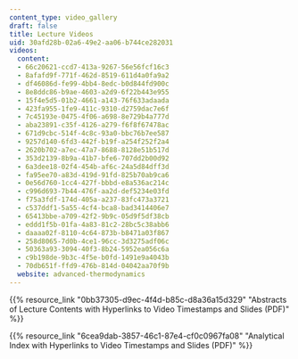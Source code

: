 ```yaml
---
content_type: video_gallery
draft: false
title: Lecture Videos
uid: 30afd28b-02a6-49e2-aa06-b744ce282031
videos:
  content:
  - 66c20621-ccd7-413a-9267-56e56fcf16c3
  - 8afafd9f-771f-462d-8519-611d4a0fa9a2
  - df46086d-fe99-4bb4-8edc-b0d844fd900c
  - 8e8ddc86-b9ae-4603-a2d9-6f22b443e955
  - 15f4e5d5-01b2-4661-a143-76f633adaada
  - 423fa955-1fe9-411c-9310-d2759dac7e6f
  - 7c45193e-0475-4f06-a698-8e729b4a777d
  - aba23891-c35f-4126-a279-f6f8f67478ac
  - 671d9cbc-514f-4c8c-93a0-bbc76b7ee587
  - 9257d140-6fd3-442f-b19f-a254f252f2a4
  - 2620b702-a7ec-47a7-8688-8128e51b517d
  - 353d2139-8b9a-41b7-bfe6-707dd2b00d92
  - 6a3dee18-02f4-454b-af6c-24a5d84dff3d
  - fa95ee70-a83d-419d-91fd-825b70ab9ca6
  - 0e56d760-1cc4-427f-bbbd-e8a536ac214c
  - c996d693-7b44-476f-aa2d-def5234e03fd
  - f75a3fdf-174d-405a-a237-83fc473a3721
  - c537ddf1-5a55-4cf4-bca8-bad3414406e7
  - 65413bbe-a709-42f2-9b9c-05d9f5df38cb
  - eddd1f5b-01fa-4a83-81c2-28bc5c38abb6
  - daaaa02f-8110-4c64-873b-b8471a03f867
  - 258d8065-7d0b-4ce1-96cc-3d3275adf06c
  - 50363a93-3094-40f3-8b24-5952ea056c6a
  - c9b198de-9b3c-4f5e-b0fd-1491e9a4043b
  - 70db651f-ffd9-476b-814d-04042aa70f9b
  website: advanced-thermodynamics
---
```

{{% resource_link "0bb37305-d9ec-4f4d-b85c-d8a36a15d329" "Abstracts of Lecture Contents with Hyperlinks to Video Timestamps and Slides (PDF)" %}}

{{% resource_link "6cea9dab-3857-46c1-87e4-cf0c0967fa08" "Analytical Index with Hyperlinks to Video Timestamps and Slides (PDF)" %}}